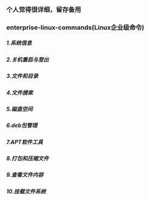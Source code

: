 ### 个人觉得很详细，留存备用
### enterprise-linux-commands(Linux企业级命令)
##### 1.系统信息
##### 2.关机重启与登出
##### 3.文件和目录
##### 4.文件搜索
##### 5.磁盘空间
##### 6.deb包管理
##### 7.APT软件工具
##### 8.打包和压缩文件
##### 9.查看文件内容
##### 10.挂载文件系统
